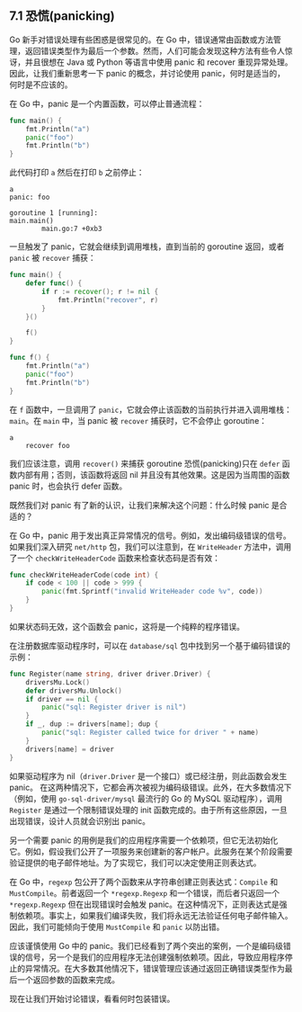 ## 7.1 恐慌(panicking) 

Go 新手对错误处理有些困惑是很常见的。在 Go 中，错误通常由函数或方法管理，返回错误类型作为最后一个参数。然而，人们可能会发现这种方法有些令人惊讶，并且很想在 Java 或 Python 等语言中使用 panic 和 recover 重现异常处理。因此，让我们重新思考一下 panic 的概念，并讨论使用 panic，何时是适当的，何时是不应该的。

在 Go 中，panic 是一个内置函数，可以停止普通流程：

```go
func main() {
    fmt.Println("a")
    panic("foo")
    fmt.Println("b")
}
```

此代码打印 `a` 然后在打印 `b` 之前停止：

```shell
a
panic: foo

goroutine 1 [running]:
main.main()
        main.go:7 +0xb3
```

一旦触发了 panic，它就会继续到调用堆栈，直到当前的 goroutine 返回，或者 `panic` 被 `recover` 捕获：

```go
func main() {
    defer func() {
        if r := recover(); r != nil {
            fmt.Println("recover", r)
        }
    }()

    f()
}

func f() {
    fmt.Println("a")
    panic("foo")
    fmt.Println("b")
}
```

在 `f` 函数中，一旦调用了 `panic`，它就会停止该函数的当前执行并进入调用堆栈： `main`。在 `main` 中，当 panic 被 `recover` 捕获时，它不会停止 goroutine：

```shell
a
    recover foo
```

我们应该注意，调用 `recover()` 来捕获 goroutine 恐慌(panicking)只在 `defer` 函数内部有用；否则，该函数将返回 nil 并且没有其他效果。这是因为当周围的函数 panic 时，也会执行 defer 函数。

既然我们对 panic 有了新的认识，让我们来解决这个问题：什么时候 panic 是合适的？

在 Go 中，panic 用于发出真正异常情况的信号。例如，发出编码级错误的信号。如果我们深入研究 `net/http` 包，我们可以注意到，在 `WriteHeader` 方法中，调用了一个 `checkWriteHeaderCode` 函数来检查状态码是否有效：

```go
func checkWriteHeaderCode(code int) {
    if code < 100 || code > 999 {
        panic(fmt.Sprintf("invalid WriteHeader code %v", code))
    }
}
```

如果状态码无效，这个函数会 panic，这将是一个纯粹的程序错误。

在注册数据库驱动程序时，可以在 `database/sql` 包中找到另一个基于编码错误的示例：

```go
func Register(name string, driver driver.Driver) {
    driversMu.Lock()
    defer driversMu.Unlock()
    if driver == nil {
        panic("sql: Register driver is nil")
    }
    if _, dup := drivers[name]; dup {
        panic("sql: Register called twice for driver " + name)
    }
    drivers[name] = driver
}

```

如果驱动程序为 nil（`driver.Driver` 是一个接口）或已经注册，则此函数会发生 panic。 在这两种情况下，它都会再次被视为编码级错误。此外，在大多数情况下（例如，使用 `go-sql-driver/mysql` 最流行的 Go 的 MySQL 驱动程序），调用 `Register` 是通过一个限制错误处理的 init 函数完成的。由于所有这些原因，一旦出现错误，设计人员就会识别出 panic。

另一个需要 panic 的用例是我们的应用程序需要一个依赖项，但它无法初始化它。例如，假设我们公开了一项服务来创建新的客户帐户。此服务在某个阶段需要验证提供的电子邮件地址。为了实现它，我们可以决定使用正则表达式。

在 Go 中，`regexp` 包公开了两个函数来从字符串创建正则表达式：`Compile` 和 `MustCompile`。前者返回一个 `*regexp.Regexp` 和一个错误，而后者只返回一个 `*regexp.Regexp` 但在出现错误时会触发 panic。在这种情况下，正则表达式是强制依赖项。事实上，如果我们编译失败，我们将永远无法验证任何电子邮件输入。因此，我们可能倾向于使用 `MustCompile` 和 `panic` 以防出错。

应该谨慎使用 Go 中的 panic。我们已经看到了两个突出的案例，一个是编码级错误的信号，另一个是我们的应用程序无法创建强制依赖项。因此，导致应用程序停止的异常情况。在大多数其他情况下，错误管理应该通过返回正确错误类型作为最后一个返回参数的函数来完成。

现在让我们开始讨论错误，看看何时包装错误。